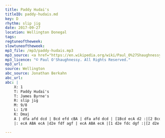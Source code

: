 ```yaml
---
title: Paddy Hudai's
titleID: paddy-hudais.md
key: D
rhythm: slip jig
date: 2017-09-27
location: Wellington Donegal
tags:
regtuneoftheweek:
slowtuneoftheweek:
mp3_file: /mp3/paddy-hudais.mp3
mp3_source: <a href="https://en.wikipedia.org/wiki/Paul_O%27Shaughnessy_(musician)">Paul O'Shaughnessy @ Ceol na Coille 2017</a>
mp3_licence: "© Paul O'Shaughnessy. All Rights Reserved."
mp3_url:
source: Wellington
abc_source: Jonathan Berkahn
abc_url:
abc: |
    X: 1
    T: Paddy Hudai's
    T: James Byrne's
    R: slip jig
    M: 9/8
    L: 1/8
    K: Dmaj
    A | dfa afd dcd | Bcd efd cBA | dfa afd dcd | [1Bcd ecA d2 :|[2 Bcd ecA dgf:|
    |: ecA ABA ecA |d2e fdf agf | ecA ABA ecA |[1 d2e fdc dgf :|[2 d2e fdc d2 |]

---
```

